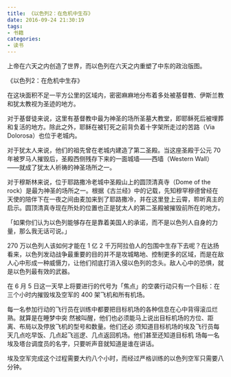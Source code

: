```yaml
---
title: 《以色列2：在危机中生存》
date: 2016-09-24 21:30:19
tags:
- 书籍
categories:
- 读书
---
```


上帝在六天之内创造了世界，而以色列在六天之内重塑了中东的政治版图。

《以色列2：在危机中生存》


在这块面积不足一平方公里的区域内，密密麻麻地分布着多处被基督教、伊斯兰教和犹太教视为圣迹的地方。

<!-- more -->

对于基督徒来说，这里有基督教中最为神圣的场所圣墓大教堂，即耶稣死后被埋葬和复活的地方。除此之外，耶稣在被钉死之前背负着十字架所走过的苦路（Via Dolorosa）也位于老城内。

对于犹太人来说，他们的祖先曾在老城内建造了第二圣殿。当这座圣殿于公元 70 年被罗马人摧毁后，圣殿西侧残存下来的一面城墙——西墙（Western Wall）——就成了犹太人祈祷的神圣场所之一。

对于穆斯林来说，位于耶路撒冷老城中圣殿山上的圆顶清真寺（Dome of the rock）是最为神圣的场所之一。根据《古兰经》中的记载，先知穆罕穆德曾经在天使的陪伴下在一夜之间由麦加来到了耶路撒冷，并在这里登上云霄，聆听真主的启示。圆顶清真寺现在所处的位置也正是犹太人的第二圣殿被摧毁前所在的地方。

「如果你们认为以色列能够存在是靠着美国人的承诺，而不是以色列人自身的力量，那么我无话可说。」

270 万以色列人该如何才能在 1 亿 2 千万阿拉伯人的包围中生存下去呢？在达扬看来，以色列发动战争最重要的目的并不是攻城略地、控制更多的区域，而是在敌人心中形成一种威慑力，让他们彻底打消入侵以色列的念头。敌人心中的恐惧，就是以色列最有效的武器。

在 6 月 5 日这一天早上将要进行的代号为「焦点」的空袭行动只有一个目标：在三个小时内摧毁埃及空军的 400 架飞机和所有机场。

每一名参加行动的飞行员在训练中都要把目标机场的各种信息在心中背得滚瓜烂熟。就算是在睡梦中突 然被叫醒，他们也必须能马上说出目标机场的方位、距离、布局以及停放飞机的型号和数量。他们还必 须知道目标机场的埃及飞行员每天几点吃早饭、几点起飞巡逻、几点返回机场。他们甚至还知道目标机 场每一名埃及塔台调度员的名字，只要听声音就知道是谁在讲话。

埃及空军完成这个过程需要大约八个小时，而经过严格训练的以色列空军只需要八分钟。
